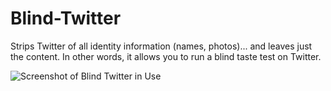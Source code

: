 # Blind-Twitter
Strips Twitter of all identity information (names, photos)... and leaves just the content. In other words, it allows you to run a blind taste test on Twitter.

![Screenshot of Blind Twitter in Use](https://i.imgur.com/oSuzsFy.png)
